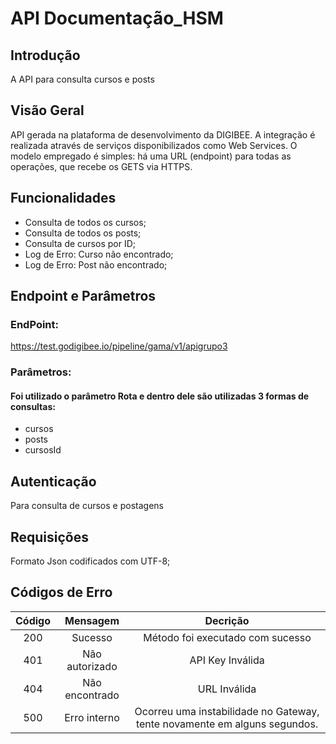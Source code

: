 # API Documentação_HSM

## Introdução
A API para consulta cursos e posts

## Visão Geral
API gerada na plataforma de desenvolvimento da DIGIBEE.
A integração é realizada através de serviços disponibilizados como Web Services. O modelo empregado é simples: há uma URL (endpoint) para todas as operações, que recebe os GETS via HTTPS.

## Funcionalidades

* Consulta de todos os cursos;
* Consulta de todos os posts;
* Consulta de cursos por ID;
* Log de Erro: Curso não encontrado;
* Log de Erro: Post não encontrado;

## Endpoint e Parâmetros

### EndPoint:

<https://test.godigibee.io/pipeline/gama/v1/apigrupo3>

### Parâmetros:
#### Foi utilizado o parâmetro Rota e dentro dele são utilizadas 3 formas de consultas:

 * cursos
 * posts
 * cursosId

## Autenticação
Para consulta de cursos e postagens

## Requisições

Formato Json codificados com UTF-8;

## Códigos de Erro
Código | Mensagem       |Decrição
:-----:|:--------------:|:------------------------------------:
200    | Sucesso        |Método foi executado com sucesso
401    | Não autorizado |API Key Inválida
404    |Não encontrado  |URL Inválida
500    |Erro interno    |Ocorreu uma instabilidade no Gateway, tente novamente em alguns segundos.


